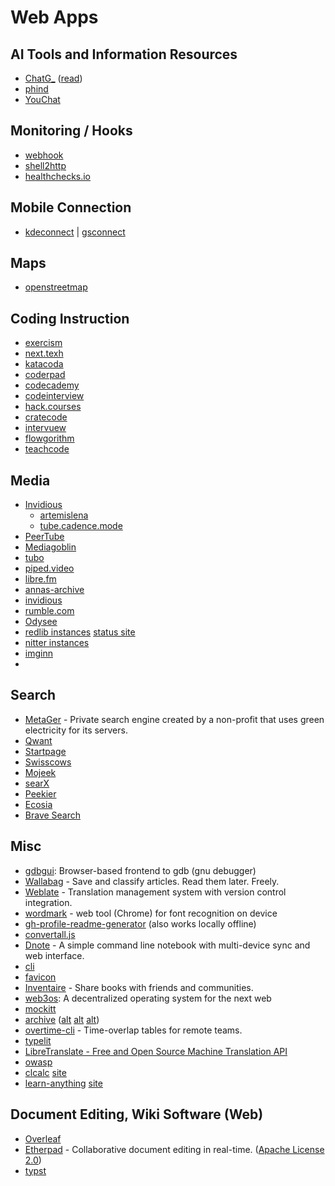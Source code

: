 # Web Apps

## AI Tools and Information Resources
* [ChatG_](https://chat.openai.com/chat) ([read](https://martinfowler.com/articles/2023-chatgpt-xu-hao.html))
* [phind]()
* [YouChat](https://youchat.com/)

## Monitoring / Hooks
* [webhook](https://github.com/adnanh/webhook)
* [shell2http](https://github.com/msoap/shell2http)
* [healthchecks.io](https://healthchecks.io/)

## Mobile Connection
* [kdeconnect](https://apps.kde.org/kdeconnect/) | [gsconnect](https://github.com/GSConnect/gnome-shell-extension-gsconnect)

## Maps
* [openstreetmap](https://www.openstreetmap.org/)

## Coding Instruction
* [exercism]()
* [next.texh](https://next.tech/)
* [katacoda](https://www.katacoda.com/)
* [coderpad](https://coderpad.io/)
* [codecademy](https://codecademy.com/)
* [codeinterview](https://codeinterview.io/)
* [hack.courses](https://hack.courses/)
* [cratecode](https://cratecode.com/)
* [intervuew](https://www.intervue.io/)
* [flowgorithm](http://www.flowgorithm.org/)
* [teachcode](https://github.com/madlabsinc/teachcode)

## Media
* [Invidious](https://invidious.io/)
  - [artemislena](https://yt.artemislena.eu/)
  - [tube.cadence.mode](https://tube.cadence.moe/)
* [PeerTube](https://framagit.org/chocobozzz/PeerTube)
* [Mediagoblin](http://mediagoblin.org/)
* [tubo](https://migalmoreno.com/projects/tubo.html)
* [piped.video](https://piped.video/trending)
* [libre.fm](https://libre.fm/)
* [annas-archive](https://annas-archive.org/)
* [invidious](https://github.com/iv-org/invidious)
* [rumble.com](https://rumble.com/)
* [Odysee](https://odysee.com/)
* [redlib instances](https://github.com/redlib-org/redlib-instances/blob/main/instances.md) [status site](https://stats.uptimerobot.com/mpmqAs1G2Q)
* [nitter instances](https://github.com/zedeus/nitter/wiki/Instances)
* [imginn](https://imginn.com/)
*

## Search
* [MetaGer](https://metager.de/en) - Private search engine created by a non-profit that uses green electricity for its servers. 
* [Qwant](https://www.qwant.com/?l=en)
* [Startpage](https://www.startpage.com/)
* [Swisscows](https://swisscows.com/en)
* [Mojeek](https://www.mojeek.com/)
* [searX](https://searx.info/)
* [Peekier](https://peekier.com/)
* [Ecosia](https://www.ecosia.org/)
* [Brave Search](https://search.brave.com/)

## Misc
* [gdbgui](https://github.com/cs01/gdbgui): Browser-based frontend to gdb (gnu debugger)
* [Wallabag](https://wallabag.org/en) - Save and classify articles. Read them later. Freely.
* [Weblate](https://weblate.org/) - Translation management system with version control integration.
* [wordmark](https://wordmark.it/) - web tool (Chrome) for font recognition on device
* [gh-profile-readme-generator](https://rahuldkjain.github.io/gh-profile-readme-generator/)  (also works locally offline)
* [convertall.js](http://convertall-js.bellz.org/)
* [Dnote](https://www.getdnote.com/) - A simple command line notebook with multi-device sync and web interface.
* [cli](https://github.com/cloverleaf/cli)
* [favicon](https://favicon.io/)
* [Inventaire](https://inventaire.io/welcome) - Share books with friends and communities. 
* [web3os](https://web3os.sh/): A decentralized operating system for the next web
* [mockitt](https://mockitt.wondershare.com/home.html)
* [archive](https://archive.is/) ([alt](https://archive.ph/) [alt](https://archive.ph/) [alt](https://archive.today/))
* [overtime-cli](https://github.com/diit/overtime-cli) - Time-overlap tables for remote teams.
* [typelit](https://www.typelit.io/)
* [LibreTranslate - Free and Open Source Machine Translation API](https://libretranslate.com/)
* [owasp](https://owasp.org/)
* [clcalc](https://github.com/ovk/clcalc) [site](https://clcalc.net/)
* [learn-anything](https://github.com/learn-anything/learn-anything.xyz) [site](https://learn-anything.xyz/)

## Document Editing, Wiki Software (Web)
* [Overleaf](https://www.overleaf.com/)
* [Etherpad](http://etherpad.org/) - Collaborative document editing in real-time. ([Apache License 2.0](https://github.com/ether/etherpad-lite/blob/develop/LICENSE))
* [typst](https://typst.app/)

